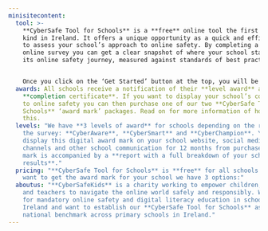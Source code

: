 ```yaml
---
minisitecontent:
  tool: >-
    **CyberSafe Tool for Schools** is a **free** online tool the first of its
    kind in Ireland. It offers a unique opportunity as a quick and efficient way
    to assess your school’s approach to online safety. By completing a short
    online survey you can get a clear snapshot of where your school stands on
    its online safety journey, measured against standards of best practice.


    Once you click on the ‘Get Started’ button at the top, you will be asked to register by email, and you’re good to go! Relative to your school size your dashboard will give you a specific number of leaders, teachers and pupils who must complete the short online survey, which takes **no more than 15 minutes**. Once the surveys are complete you can submit the results and we do the rest. **CyberSafe Tool for Schools** is completely free and offers the opportunity to purchase an annual digital badge to show your school's commitment to online safety.
  awards: All schools receive a notification of their **level award** and a basic
    **completion certificate**. If you want to display your school’s commitment
    to online safety you can then purchase one of our two **CyberSafe Tool for
    Schools** ‘award mark’ packages. Read on for more information of how to do
    this.
  levels: "We have **3 levels of award** for schools depending on the results of
    the survey: **CyberAware**, **CyberSmart** and **CyberChampion**. You can
    display this digital award mark on your school website, social media
    channels and other school communication for 12 months from purchase. This
    mark is accompanied by a **report with a full breakdown of your schools's
    results**."
  pricing: "**CyberSafe Tool for Schools** is **free** for all schools. If you
    want to get the award mark for your school we have 3 options:"
  aboutus: "**CyberSafeKids** is a charity working to empower children, parents
    and teachers to navigate the online world safely and responsibly. We call
    for mandatory online safety and digital literacy education in schools across
    Ireland and want to establish our **CyberSafe Tool for Schools** as a
    national benchmark across primary schools in Ireland."
---
```

